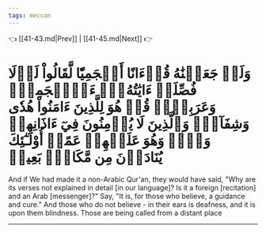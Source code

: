 ```yaml
---
tags: meccan
---
```


👈 [[41-43.md|Prev]] | [[41-45.md|Next]] 👉

# وَلَوۡ جَعَلۡنَٰهُ قُرۡءَانًا أَعۡجَمِيّٗا لَّقَالُواْ لَوۡلَا فُصِّلَتۡ ءَايَٰتُهُۥٓۖ ءَا۬عۡجَمِيّٞ وَعَرَبِيّٞۗ قُلۡ هُوَ لِلَّذِينَ ءَامَنُواْ هُدٗى وَشِفَآءٞۚ وَٱلَّذِينَ لَا يُؤۡمِنُونَ فِيٓ ءَاذَانِهِمۡ وَقۡرٞ وَهُوَ عَلَيۡهِمۡ عَمًىۚ أُوْلَـٰٓئِكَ يُنَادَوۡنَ مِن مَّكَانِۭ بَعِيدٖ

And if We had made it a non-Arabic Qur'an, they would have said, "Why are its verses not explained in detail [in our language]? Is it a foreign [recitation] and an Arab [messenger]?" Say, "It is, for those who believe, a guidance and cure." And those who do not believe - in their ears is deafness, and it is upon them blindness. Those are being called from a distant place

---

